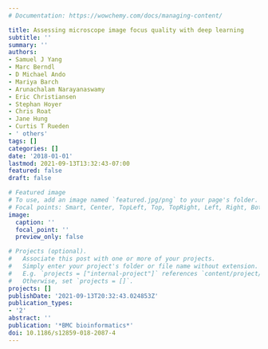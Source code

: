```yaml
---
# Documentation: https://wowchemy.com/docs/managing-content/

title: Assessing microscope image focus quality with deep learning
subtitle: ''
summary: ''
authors:
- Samuel J Yang
- Marc Berndl
- D Michael Ando
- Mariya Barch
- Arunachalam Narayanaswamy
- Eric Christiansen
- Stephan Hoyer
- Chris Roat
- Jane Hung
- Curtis T Rueden
- ' others'
tags: []
categories: []
date: '2018-01-01'
lastmod: 2021-09-13T13:32:43-07:00
featured: false
draft: false

# Featured image
# To use, add an image named `featured.jpg/png` to your page's folder.
# Focal points: Smart, Center, TopLeft, Top, TopRight, Left, Right, BottomLeft, Bottom, BottomRight.
image:
  caption: ''
  focal_point: ''
  preview_only: false

# Projects (optional).
#   Associate this post with one or more of your projects.
#   Simply enter your project's folder or file name without extension.
#   E.g. `projects = ["internal-project"]` references `content/project/deep-learning/index.md`.
#   Otherwise, set `projects = []`.
projects: []
publishDate: '2021-09-13T20:32:43.024853Z'
publication_types:
- '2'
abstract: ''
publication: '*BMC bioinformatics*'
doi: 10.1186/s12859-018-2087-4
---
```

